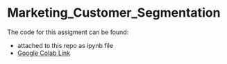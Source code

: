 # Marketing_Customer_Segmentation

The code for this assigment can be found:
- attached to this repo as ipynb file
- [Google Colab Link](https://colab.research.google.com/drive/1g1W2ksBDjxCJ0QQhxc50kVz8UxYYfcLn#scrollTo=JTcZrfQRSfKl "Link to colab notebook")
